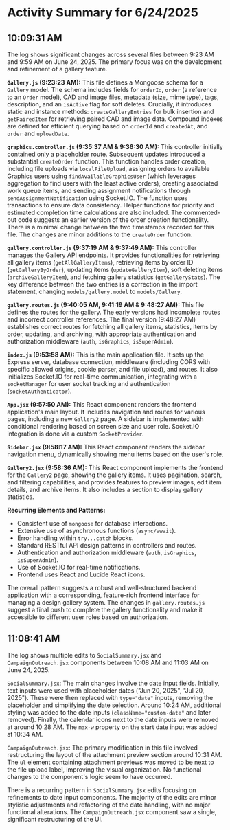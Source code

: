 # Activity Summary for 6/24/2025

## 10:09:31 AM
The log shows significant changes across several files between 9:23 AM and 9:59 AM on June 24, 2025.  The primary focus was on the development and refinement of a gallery feature.

**`Gallery.js` (9:23:23 AM):** This file defines a Mongoose schema for a `Gallery` model.  The schema includes fields for `orderId`, `order` (a reference to an `Order` model), CAD and image files, metadata (size, mime type), tags, description, and an `isActive` flag for soft deletes.  Crucially, it introduces static and instance methods: `createGalleryEntries` for bulk insertion and `getPairedItem` for retrieving paired CAD and image data.  Compound indexes are defined for efficient querying based on `orderId` and `createdAt`, and `order` and `uploadDate`.


**`graphics.controller.js` (9:35:37 AM & 9:36:30 AM):** This controller initially contained only a placeholder route.  Subsequent updates introduced a substantial `createOrder` function. This function handles order creation, including file uploads via `localFileUpload`, assigning orders to available Graphics users using `findAvailableGraphicsUser` (which leverages aggregation to find users with the least active orders), creating associated work queue items, and sending assignment notifications through `sendAssignmentNotification` using Socket.IO.  The function uses transactions to ensure data consistency.  Helper functions for priority and estimated completion time calculations are also included.  The commented-out code suggests an earlier version of the order creation functionality.  There is a minimal change between the two timestamps recorded for this file.  The changes are minor additions to the `createOrder` function.

**`gallery.controller.js` (9:37:19 AM & 9:37:49 AM):** This controller manages the Gallery API endpoints. It provides functionalities for retrieving all gallery items (`getAllGalleryItems`), retrieving items by order ID (`getGalleryByOrder`), updating items (`updateGalleryItem`), soft deleting items (`archiveGalleryItem`), and fetching gallery statistics (`getGalleryStats`).  The key difference between the two entries is a correction in the import statement, changing `models/gallery.model` to `models/Gallery`.

**`gallery.routes.js` (9:40:05 AM, 9:41:19 AM & 9:48:27 AM):**  This file defines the routes for the gallery.  The early versions had incomplete routes and incorrect controller references. The final version (9:48:27 AM) establishes correct routes for fetching all gallery items, statistics, items by order, updating, and archiving, with appropriate authentication and authorization middleware (`auth`, `isGraphics`, `isSuperAdmin`).

**`index.js` (9:53:58 AM):** This is the main application file. It sets up the Express server, database connection, middleware (including CORS with specific allowed origins, cookie parser, and file upload), and routes. It also initializes Socket.IO for real-time communication, integrating with a `socketManager` for user socket tracking and authentication (`socketAuthenticator`).

**`App.jsx` (9:57:50 AM):** This React component renders the frontend application's main layout.  It includes navigation and routes for various pages, including a new `Gallery2` page.  A sidebar is implemented with conditional rendering based on screen size and user role.  Socket.IO integration is done via a custom `SocketProvider`.

**`Sidebar.jsx` (9:58:17 AM):** This React component renders the sidebar navigation menu, dynamically showing menu items based on the user's role.


**`Gallery2.jsx` (9:58:36 AM):**  This React component implements the frontend for the `Gallery2` page, showing the gallery items. It uses pagination, search, and filtering capabilities, and provides features to preview images, edit item details, and archive items.  It also includes a section to display gallery statistics.

**Recurring Elements and Patterns:**

* Consistent use of `mongoose` for database interactions.
* Extensive use of asynchronous functions (`async/await`).
* Error handling within `try...catch` blocks.
* Standard RESTful API design patterns in controllers and routes.
* Authentication and authorization middleware (`auth`, `isGraphics`, `isSuperAdmin`).
* Use of Socket.IO for real-time notifications.
* Frontend uses React and Lucide React icons.

The overall pattern suggests a robust and well-structured backend application with a corresponding, feature-rich frontend interface for managing a design gallery system. The changes in `gallery.routes.js` suggest a final push to complete the gallery functionality and make it accessible to different user roles based on authorization.


## 11:08:41 AM
The log shows multiple edits to `SocialSummary.jsx` and `CampaignOutreach.jsx` components between 10:08 AM and 11:03 AM on June 24, 2025.

`SocialSummary.jsx`:  The main changes involve the date input fields.  Initially,  text inputs were used with placeholder dates ("Jun 20, 2025", "Jul 20, 2025"). These were then replaced with  `type="date"` inputs, removing the placeholder and simplifying the date selection.  Around 10:24 AM, additional styling was added to the date inputs (`className="custom-date"` and later removed). Finally, the calendar icons next to the date inputs were removed at around 10:28 AM. The `max-w` property on the start date input was added at 10:34 AM.


`CampaignOutreach.jsx`: The primary modification in this file involved restructuring the layout of the attachment preview section around 10:31 AM. The `ul` element containing attachment previews was moved to be next to the file upload label, improving the visual organization. No functional changes to the component's logic seem to have occurred.


There is a recurring pattern in `SocialSummary.jsx` edits focusing on refinements to date input components.  The majority of the edits are minor stylistic adjustments and refactoring of the date handling, with no major functional alterations. The `CampaignOutreach.jsx` component saw a single, significant restructuring of the UI.
